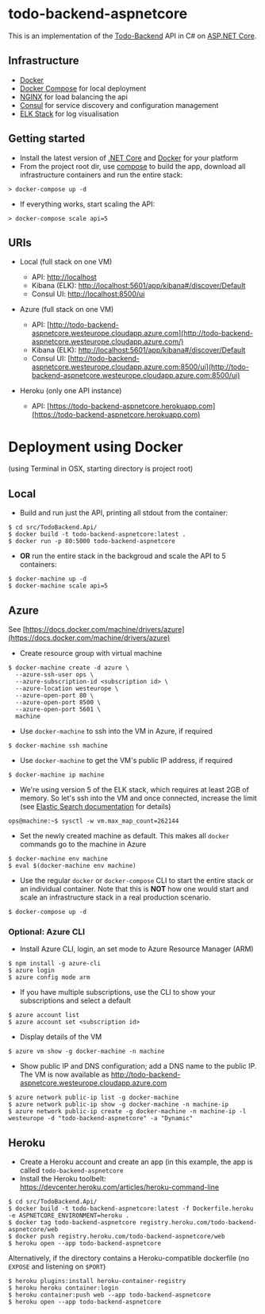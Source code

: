 # todo-backend-aspnetcore
This is an implementation of the [Todo-Backend](http://todobackend.com) API in C# on [ASP.NET Core](https://www.asp.net/core).

## Infrastructure
* [Docker](https://www.docker.com)
* [Docker Compose](https://docs.docker.com/compose) for local deployment
* [NGINX](https://nginx.org) for load balancing the api
* [Consul](https://www.consul.io) for service discovery and configuration management
* [ELK Stack](https://www.elastic.co) for log visualisation

## Getting started
* Install the latest version of [.NET Core](https://www.microsoft.com/net/core) and [Docker](https://www.docker.com/products/docker) for your platform
* From the project root dir, use [compose](https://docs.docker.com/compose) to build the app, download all infrastructure containers and run the entire stack:
```
> docker-compose up -d
```
* If everything works, start scaling the API:
```
> docker-compose scale api=5
```

## URIs
* Local (full stack on one VM)
  * API: [http://localhost](http://localhost)
  * Kibana (ELK): [http://localhost:5601/app/kibana#/discover/Default](http://localhost:5601/app/kibana#/discover/Default])
  * Consul UI: [http://localhost:8500/ui](http://localhost:8500/ui)

* Azure (full stack on one VM)
  * API: [http://todo-backend-aspnetcore.westeurope.cloudapp.azure.com](http://todo-backend-aspnetcore.westeurope.cloudapp.azure.com/)
  * Kibana (ELK): [http://localhost:5601/app/kibana#/discover/Default](http://localhost:5601/app/kibana#/discover/Default])
  * Consul UI: [http://todo-backend-aspnetcore.westeurope.cloudapp.azure.com:8500/ui](http://todo-backend-aspnetcore.westeurope.cloudapp.azure.com:8500/ui)

* Heroku (only one API instance)
  * API: [https://todo-backend-aspnetcore.herokuapp.com](https://todo-backend-aspnetcore.herokuapp.com)


# Deployment using Docker
(using Terminal in OSX, starting directory is project root)

## Local
* Build and run just the API, printing all stdout from the container:
```
$ cd src/TodoBackend.Api/
$ docker build -t todo-backend-aspnetcore:latest .
$ docker run -p 80:5000 todo-backend-aspnetcore
```

* **OR** run the entire stack in the backgroud and scale the API to 5 containers:
```
$ docker-machine up -d
$ docker-machine scale api=5
```

## Azure
See [https://docs.docker.com/machine/drivers/azure](https://docs.docker.com/machine/drivers/azure)

* Create resource group with virtual machine
```
$ docker-machine create -d azure \
  --azure-ssh-user ops \
  --azure-subscription-id <subscription id> \
  --azure-location westeurope \
  --azure-open-port 80 \
  --azure-open-port 8500 \
  --azure-open-port 5601 \
  machine
```

* Use `docker-machine` to ssh into the VM in Azure, if required
```
$ docker-machine ssh machine
```

* Use `docker-machine` to get the VM's public IP address, if required
```
$ docker-machine ip machine
```

* We're using version 5 of the ELK stack, which requires at least 2GB of memory. So let's ssh into the VM and once connected, increase the limit (see [Elastic Search documentation](https://www.elastic.co/guide/en/elasticsearch/reference/5.0/vm-max-map-count.html) for details)
```
ops@machine:~$ sysctl -w vm.max_map_count=262144
```

* Set the newly created machine as default. This makes all `docker` commands go to the machine in Azure
```
$ docker-machine env machine
$ eval $(docker-machine env machine)
```

* Use the regular `docker` or `docker-compose` CLI to start the entire stack or an individual container. Note that this is **NOT** how one would start and scale an infrastructure stack in a real production scenario.
```
$ docker-compose up -d
```

### Optional: Azure CLI
* Install Azure CLI, login, an set mode to Azure Resource Manager (ARM)
```
$ npm install -g azure-cli
$ azure login
$ azure config mode arm
```

* If you have multiple subscriptions, use the CLI to show your subscriptions and select a default
```
$ azure account list
$ azure account set <subscription id>
```

* Display details of the VM
```
$ azure vm show -g docker-machine -n machine
```

* Show public IP and DNS configuration; add a DNS name to the public IP. The VM is now available as http://todo-backend-aspnetcore.westeurope.cloudapp.azure.com
```
$ azure network public-ip list -g docker-machine
$ azure network public-ip show -g docker-machine -n machine-ip
$ azure network public-ip create -g docker-machine -n machine-ip -l westeurope -d "todo-backend-aspnetcore" -a "Dynamic"
```

## Heroku
* Create a Heroku account and create an app (in this example, the app is called `todo-backend-aspnetcore`
* Install the Heroku toolbelt: https://devcenter.heroku.com/articles/heroku-command-line

```
$ cd src/TodoBackend.Api/
$ docker build -t todo-backend-aspnetcore:latest -f Dockerfile.heroku -e ASPNETCORE_ENVIRONMENT=heroku .
$ docker tag todo-backend-aspnetcore registry.heroku.com/todo-backend-aspnetcore/web
$ docker push registry.heroku.com/todo-backend-aspnetcore/web
$ heroku open --app todo-backend-aspnetcore
```

Alternatively, if the directory contains a Heroku-compatible dockerfile (no `EXPOSE` and listening on `$PORT`)
```
$ heroku plugins:install heroku-container-registry
$ heroku heroku container:login
$ heroku container:push web --app todo-backend-aspnetcore
$ heroku open --app todo-backend-aspnetcore
```